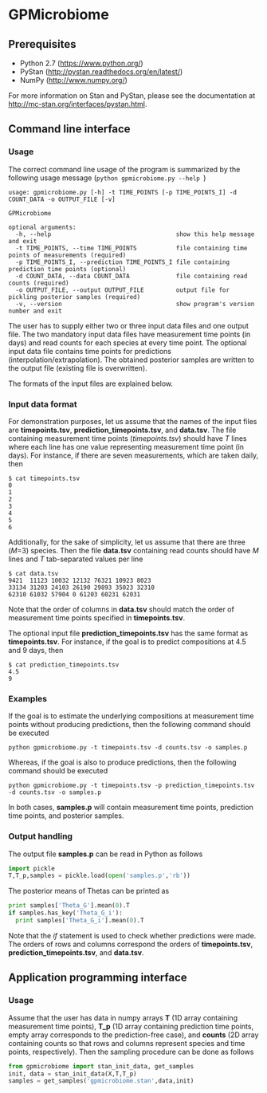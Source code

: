 # GPMicrobiome

## Prerequisites 
* Python 2.7 (https://www.python.org/)
* PyStan (http://pystan.readthedocs.org/en/latest/)
* NumPy (http://www.numpy.org/)

For more information on Stan and PyStan, please see the documentation at http://mc-stan.org/interfaces/pystan.html.

## Command line interface

### Usage
The correct command line usage of the program is summarized by the following usage message  (```python gpmicrobiome.py --help ```)
```
usage: gpmicrobiome.py [-h] -t TIME_POINTS [-p TIME_POINTS_I] -d COUNT_DATA -o OUTPUT_FILE [-v]

GPMicrobiome

optional arguments: 
  -h, --help                                   show this help message and exit
  -t TIME_POINTS, --time TIME_POINTS           file containing time points of measurements (required)
  -p TIME_POINTS_I, --prediction TIME_POINTS_I file containing prediction time points (optional)
  -d COUNT_DATA, --data COUNT_DATA             file containing read counts (required)
  -o OUTPUT_FILE, --output OUTPUT_FILE         output file for pickling posterior samples (required)
  -v, --version                                show program's version number and exit
```

The user has to supply either two or three input data files and one output file. The two mandatory input data files have measurement time points (in days) and read counts for each species at every time point. The optional input data file contains time points for predictions (interpolation/extrapolation). The obtained posterior samples are written to the output file (existing file is overwritten).

The formats of the input files are explained below.

### Input data format
For demonstration purposes, let us assume that the names of the input files are **timepoints.tsv**, **prediction_timepoints.tsv**, and **data.tsv**.
The file containing measurement time points (*timepoints.tsv*) should have *T* lines where each line has one value representing measurement time point (in days). For instance, if there are seven measurements, which are taken daily, then
```
$ cat timepoints.tsv 
0
1
2
3
4
5
6
```

Additionally, for the sake of simplicity, let us assume that there are three (*M*=3) species. Then the file **data.tsv** containing read counts should have *M* lines and *T* tab-separated values per line
```
$ cat data.tsv 
9421  11123 10032 12132 76321 10923 8023
33134 31203 24103 26190 29893 35023 32310
62310 61032 57904 0 61203 60231 62031
```
Note that the order of columns in **data.tsv** should match the order of measurement time points specified in **timepoints.tsv**. 

The optional input file **prediction_timepoints.tsv** has the same format as **timepoints.tsv**. For instance, if the goal is to predict compositions at 4.5 and 9 days, then
```
$ cat prediction_timepoints.tsv 
4.5
9
```

### Examples
If the goal is to estimate the underlying compositions at measurement time points without producing predictions, then the following command should be executed
```
python gpmicrobiome.py -t timepoints.tsv -d counts.tsv -o samples.p
```
Whereas, if the goal is also to produce predictions, then the following command should be executed
```
python gpmicrobiome.py -t timepoints.tsv -p prediction_timepoints.tsv -d counts.tsv -o samples.p
```
In both cases, **samples.p** will contain measurement time points, prediction time points, and posterior samples.

### Output handling
The output file **samples.p** can be read in Python as follows  
```python
import pickle
T,T_p,samples = pickle.load(open('samples.p','rb'))
```
The posterior means of Thetas can be printed as
```python
print samples['Theta_G'].mean(0).T
if samples.has_key('Theta_G_i'):
  print samples['Theta_G_i'].mean(0).T
```
Note that the *if* statement is used to check whether predictions were made. The orders of rows and columns correspond the orders of **timepoints.tsv**, **prediction_timepoints.tsv**, and **data.tsv**.

## Application programming interface

### Usage
Assume that the user has data in numpy arrays **T** (1D array containing measurement time points), **T_p** (1D array containing prediction time points, empty array corresponds to the prediction-free case), and **counts** (2D array containing counts so that rows and columns represent species and time points, respectively). Then the sampling procedure can be done as follows
```python
from gpmicrobiome import stan_init_data, get_samples 
init, data = stan_init_data(X,T,T_p)
samples = get_samples('gpmicrobiome.stan',data,init)
```
